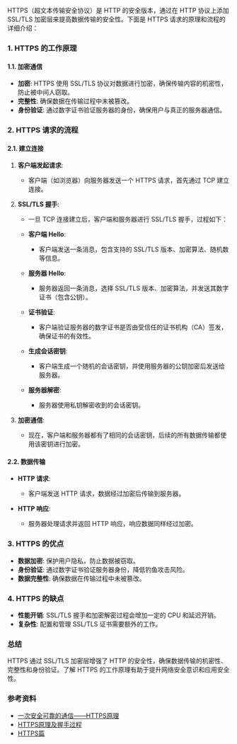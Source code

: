 
HTTPS（超文本传输安全协议）是 HTTP 的安全版本，通过在 HTTP 协议上添加 SSL/TLS 加密层来提高数据传输的安全性。下面是 HTTPS 请求的原理和流程的详细介绍：

### 1. **HTTPS 的工作原理**

#### 1.1. **加密通信**

- **加密**: HTTPS 使用 SSL/TLS 协议对数据进行加密，确保传输内容的机密性，防止被中间人窃取。
- **完整性**: 确保数据在传输过程中未被篡改。
- **身份验证**: 通过数字证书验证服务器的身份，确保用户与真正的服务器通信。

### 2. **HTTPS 请求的流程**

#### 2.1. **建立连接**

1. **客户端发起请求**:
   - 客户端（如浏览器）向服务器发送一个 HTTPS 请求，首先通过 TCP 建立连接。

2. **SSL/TLS 握手**:
   - 一旦 TCP 连接建立后，客户端和服务器进行 SSL/TLS 握手，过程如下：

   - **客户端 Hello**:
     - 客户端发送一条消息，包含支持的 SSL/TLS 版本、加密算法、随机数等信息。

   - **服务器 Hello**:
     - 服务器返回一条消息，选择 SSL/TLS 版本、加密算法，并发送其数字证书（包含公钥）。

   - **证书验证**:
     - 客户端验证服务器的数字证书是否由受信任的证书机构（CA）签发，确保证书的有效性。

   - **生成会话密钥**:
     - 客户端生成一个随机的会话密钥，并使用服务器的公钥加密后发送给服务器。

   - **服务器解密**:
     - 服务器使用私钥解密收到的会话密钥。

3. **加密通信**:
   - 现在，客户端和服务器都有了相同的会话密钥，后续的所有数据传输都使用该密钥进行加密。

#### 2.2. **数据传输**

- **HTTP 请求**:
   - 客户端发送 HTTP 请求，数据经过加密后传输到服务器。

- **HTTP 响应**:
   - 服务器处理请求并返回 HTTP 响应，响应数据同样经过加密。

### 3. **HTTPS 的优点**

- **数据加密**: 保护用户隐私，防止数据被窃取。
- **身份验证**: 通过数字证书验证服务器身份，降低钓鱼攻击风险。
- **数据完整性**: 确保数据在传输过程中未被篡改。

### 4. **HTTPS 的缺点**

- **性能开销**: SSL/TLS 握手和加密解密过程会增加一定的 CPU 和延迟开销。
- **复杂性**: 配置和管理 SSL/TLS 证书需要额外的工作。

### 总结

HTTPS 通过 SSL/TLS 加密层增强了 HTTP 的安全性，确保数据传输的机密性、完整性和身份验证。了解 HTTPS 的工作原理有助于提升网络安全意识和应用安全性。

### 参考资料

* [一次安全可靠的通信——HTTPS原理](https://developers.weixin.qq.com/community/develop/article/doc/000046a5fdc7802a15f7508b556413)
* [HTTPS原理及握手过程](https://github.com/liuhanqu/fe-interview/issues/1)
* [HTTPS篇](https://juejin.cn/post/6844904150115827725)